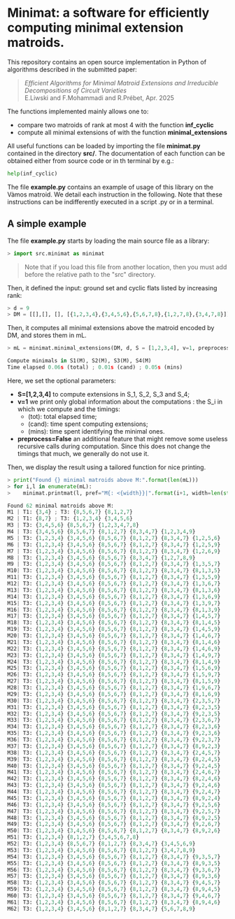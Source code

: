 # Minimat: a software for efficiently computing minimal extension matroids.

This repository contains an open source implementation in Python of algorithms described in the submitted paper:

> *Efficient Algorithms for Minimal Matroid Extensions and Irreducible Decompositions of Circuit Varieties*<br>
> E.Liwski and F.Mohammadi and R.Prébet, Apr. 2025

The functions implemented mainly allows one to:
* compare two matroids of rank at most 4 with the function **inf_cyclic**
* compute all minimal extensions of with the function **minimal_extensions**

All useful functions can be loaded by importing the file **minimat.py** contained in the directory **src/**. The documentation of each function can be obtained either from source code or in th terminal by e.g.:
```python
help(inf_cyclic)
```

The file **example.py** contains an example of usage of this library on the Vàmos matroid. We detail each instruction in the following.
Note that these instructions can be indifferently executed in a script .py or in a terminal.<br>

## A simple example

The file **example.py** starts by loading the main source file as a library:
```python
> import src.minimat as minimat
```
> Note that if you load this file from another location, then you must add before the relative path to the "src" directory.

Then, it defined the input: ground set and cyclic flats listed by increasing rank:
```python
> d = 9
> DM = [[],[], [], [{1,2,3,4},{3,4,5,6},{5,6,7,8},{1,2,7,8},{3,4,7,8}]]
```

Then, it computes all minimal extensions above the matroid encoded by DM, and stores them in mL.
```python
> mL = minimat.minimal_extensions(DM, d, S = [1,2,3,4], v=1, preprocess = False)

Compute minimals in S1(M), S2(M), S3(M), S4(M)
Time elapsed 0.06s (total) ; 0.01s (cand) ; 0.05s (mins)
```
Here, we set the optional parameters:
* **S=[1,2,3,4]** to compute extensions in S_1, S_2, S_3 and S_4;
* **v=1** we print only global information about the computations : the S_i in which we compute and the timings:
    * (tot): total elapsed time;
    * (cand): time spent computing extensions;
    * (mins): time spent identifying the minimal ones.
* **preprocess=False** an additional feature that might remove some useless recursive calls during computation. Since this does not change the timings that much, we generally do not use it.

Then, we display the result using a tailored function for nice printing.
```python
> print("Found {} minimal matroids above M:".format(len(mL)))
> for i,l in enumerate(mL):
>    minimat.printmat(l, pref="M{: <{width}}|".format(i+1, width=len(str(len(mL)))))

Found 62 minimal matroids above M:
M1 | T1: {3,4} ; T3: {8,5,6,7} {8,1,2,7}
M2 | T1: {8,7} ; T3: {1,2,3,4} {3,4,5,6}
M3 | T3: {3,4,5,6} {8,5,6,7} {1,2,3,4,7,8}
M4 | T3: {3,4,5,6} {8,5,6,7} {8,1,2,7} {8,3,4,7} {1,2,3,4,9}
M5 | T3: {1,2,3,4} {3,4,5,6} {8,5,6,7} {8,1,2,7} {8,3,4,7} {1,2,5,6}
M6 | T3: {1,2,3,4} {3,4,5,6} {8,5,6,7} {8,1,2,7} {8,3,4,7} {1,2,5,9}
M7 | T3: {1,2,3,4} {3,4,5,6} {8,5,6,7} {8,1,2,7} {8,3,4,7} {1,2,6,9}
M8 | T3: {1,2,3,4} {3,4,5,6} {8,5,6,7} {8,3,4,7} {1,2,7,8,9}
M9 | T3: {1,2,3,4} {3,4,5,6} {8,5,6,7} {8,1,2,7} {8,3,4,7} {1,3,5,7}
M10| T3: {1,2,3,4} {3,4,5,6} {8,5,6,7} {8,1,2,7} {8,3,4,7} {8,1,3,5}
M11| T3: {1,2,3,4} {3,4,5,6} {8,5,6,7} {8,1,2,7} {8,3,4,7} {1,3,5,9}
M12| T3: {1,2,3,4} {3,4,5,6} {8,5,6,7} {8,1,2,7} {8,3,4,7} {1,3,6,7}
M13| T3: {1,2,3,4} {3,4,5,6} {8,5,6,7} {8,1,2,7} {8,3,4,7} {8,1,3,6}
M14| T3: {1,2,3,4} {3,4,5,6} {8,5,6,7} {8,1,2,7} {8,3,4,7} {1,3,6,9}
M15| T3: {1,2,3,4} {3,4,5,6} {8,5,6,7} {8,1,2,7} {8,3,4,7} {1,3,9,7}
M16| T3: {1,2,3,4} {3,4,5,6} {8,5,6,7} {8,1,2,7} {8,3,4,7} {8,1,3,9}
M17| T3: {1,2,3,4} {3,4,5,6} {8,5,6,7} {8,1,2,7} {8,3,4,7} {1,4,5,7}
M18| T3: {1,2,3,4} {3,4,5,6} {8,5,6,7} {8,1,2,7} {8,3,4,7} {8,1,4,5}
M19| T3: {1,2,3,4} {3,4,5,6} {8,5,6,7} {8,1,2,7} {8,3,4,7} {1,4,5,9}
M20| T3: {1,2,3,4} {3,4,5,6} {8,5,6,7} {8,1,2,7} {8,3,4,7} {1,4,6,7}
M21| T3: {1,2,3,4} {3,4,5,6} {8,5,6,7} {8,1,2,7} {8,3,4,7} {8,1,4,6}
M22| T3: {1,2,3,4} {3,4,5,6} {8,5,6,7} {8,1,2,7} {8,3,4,7} {1,4,6,9}
M23| T3: {1,2,3,4} {3,4,5,6} {8,5,6,7} {8,1,2,7} {8,3,4,7} {1,4,9,7}
M24| T3: {1,2,3,4} {3,4,5,6} {8,5,6,7} {8,1,2,7} {8,3,4,7} {8,1,4,9}
M25| T3: {1,2,3,4} {3,4,5,6} {8,5,6,7} {8,1,2,7} {8,3,4,7} {1,5,6,9}
M26| T3: {1,2,3,4} {3,4,5,6} {8,5,6,7} {8,1,2,7} {8,3,4,7} {1,5,9,7}
M27| T3: {1,2,3,4} {3,4,5,6} {8,5,6,7} {8,1,2,7} {8,3,4,7} {8,1,5,9}
M28| T3: {1,2,3,4} {3,4,5,6} {8,5,6,7} {8,1,2,7} {8,3,4,7} {1,9,6,7}
M29| T3: {1,2,3,4} {3,4,5,6} {8,5,6,7} {8,1,2,7} {8,3,4,7} {8,1,6,9}
M30| T3: {1,2,3,4} {3,4,5,6} {8,5,6,7} {8,1,2,7} {8,3,4,7} {2,3,5,7}
M31| T3: {1,2,3,4} {3,4,5,6} {8,5,6,7} {8,1,2,7} {8,3,4,7} {8,2,3,5}
M32| T3: {1,2,3,4} {3,4,5,6} {8,5,6,7} {8,1,2,7} {8,3,4,7} {9,2,3,5}
M33| T3: {1,2,3,4} {3,4,5,6} {8,5,6,7} {8,1,2,7} {8,3,4,7} {2,3,6,7}
M34| T3: {1,2,3,4} {3,4,5,6} {8,5,6,7} {8,1,2,7} {8,3,4,7} {8,2,3,6}
M35| T3: {1,2,3,4} {3,4,5,6} {8,5,6,7} {8,1,2,7} {8,3,4,7} {9,2,3,6}
M36| T3: {1,2,3,4} {3,4,5,6} {8,5,6,7} {8,1,2,7} {8,3,4,7} {9,2,3,7}
M37| T3: {1,2,3,4} {3,4,5,6} {8,5,6,7} {8,1,2,7} {8,3,4,7} {8,9,2,3}
M38| T3: {1,2,3,4} {3,4,5,6} {8,5,6,7} {8,1,2,7} {8,3,4,7} {2,4,5,7}
M39| T3: {1,2,3,4} {3,4,5,6} {8,5,6,7} {8,1,2,7} {8,3,4,7} {8,2,4,5}
M40| T3: {1,2,3,4} {3,4,5,6} {8,5,6,7} {8,1,2,7} {8,3,4,7} {9,2,4,5}
M41| T3: {1,2,3,4} {3,4,5,6} {8,5,6,7} {8,1,2,7} {8,3,4,7} {2,4,6,7}
M42| T3: {1,2,3,4} {3,4,5,6} {8,5,6,7} {8,1,2,7} {8,3,4,7} {8,2,4,6}
M43| T3: {1,2,3,4} {3,4,5,6} {8,5,6,7} {8,1,2,7} {8,3,4,7} {9,2,4,6}
M44| T3: {1,2,3,4} {3,4,5,6} {8,5,6,7} {8,1,2,7} {8,3,4,7} {9,2,4,7}
M45| T3: {1,2,3,4} {3,4,5,6} {8,5,6,7} {8,1,2,7} {8,3,4,7} {8,9,2,4}
M46| T3: {1,2,3,4} {3,4,5,6} {8,5,6,7} {8,1,2,7} {8,3,4,7} {9,2,5,6}
M47| T3: {1,2,3,4} {3,4,5,6} {8,5,6,7} {8,1,2,7} {8,3,4,7} {9,2,5,7}
M48| T3: {1,2,3,4} {3,4,5,6} {8,5,6,7} {8,1,2,7} {8,3,4,7} {8,9,2,5}
M49| T3: {1,2,3,4} {3,4,5,6} {8,5,6,7} {8,1,2,7} {8,3,4,7} {9,2,6,7}
M50| T3: {1,2,3,4} {3,4,5,6} {8,5,6,7} {8,1,2,7} {8,3,4,7} {8,9,2,6}
M51| T3: {1,2,3,4} {8,1,2,7} {3,4,5,6,7,8}
M52| T3: {1,2,3,4} {8,5,6,7} {8,1,2,7} {8,3,4,7} {3,4,5,6,9}
M53| T3: {1,2,3,4} {3,4,5,6} {8,5,6,7} {8,1,2,7} {3,4,7,8,9}
M54| T3: {1,2,3,4} {3,4,5,6} {8,5,6,7} {8,1,2,7} {8,3,4,7} {9,3,5,7}
M55| T3: {1,2,3,4} {3,4,5,6} {8,5,6,7} {8,1,2,7} {8,3,4,7} {8,9,3,5}
M56| T3: {1,2,3,4} {3,4,5,6} {8,5,6,7} {8,1,2,7} {8,3,4,7} {9,3,6,7}
M57| T3: {1,2,3,4} {3,4,5,6} {8,5,6,7} {8,1,2,7} {8,3,4,7} {8,9,3,6}
M58| T3: {1,2,3,4} {3,4,5,6} {8,5,6,7} {8,1,2,7} {8,3,4,7} {9,4,5,7}
M59| T3: {1,2,3,4} {3,4,5,6} {8,5,6,7} {8,1,2,7} {8,3,4,7} {8,9,4,5}
M60| T3: {1,2,3,4} {3,4,5,6} {8,5,6,7} {8,1,2,7} {8,3,4,7} {9,4,6,7}
M61| T3: {1,2,3,4} {3,4,5,6} {8,5,6,7} {8,1,2,7} {8,3,4,7} {8,9,4,6}
M62| T3: {1,2,3,4} {3,4,5,6} {8,1,2,7} {8,3,4,7} {5,6,7,8,9}
```
